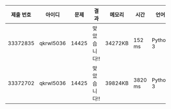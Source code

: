 |제출 번호|아이디|문제|결과|메모리|시간|언어|코드 길이|
|--------|----|----|----|-------|---|------|-----|
|33372835|qkrwl5036|14425|맞았습니다!!|34272KB|152 ms|Python 3|	260B|
|33372702|qkrwl5036|14425|맞았습니다!!|39824KB|3820 ms|Python 3|	280B|